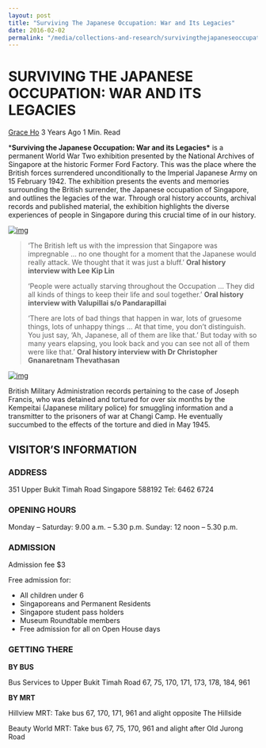 ```yaml
---
layout: post
title: "Surviving The Japanese Occupation: War and Its Legacies"
date: 2016-02-02
permalink: "/media/collections-and-research/survivingthejapaneseoccupation"
---
```


# SURVIVING THE JAPANESE OCCUPATION: WAR AND ITS LEGACIES

[Grace Ho](http://www.nas.gov.sg/blogs/offtherecord/author/nlshgs/) 3 Years Ago 1 Min. Read

***Surviving the Japanese Occupation: War and its Legacies\*** is a permanent World War Two exhibition presented by the National Archives of Singapore at the historic Former Ford Factory. This was the place where the British forces surrendered unconditionally to the Imperial Japanese Army on 15 February 1942. The exhibition presents the events and memories surrounding the British surrender, the Japanese occupation of Singapore, and outlines the legacies of the war. Through oral history accounts, archival records and published material, the exhibition highlights the diverse experiences of people in Singapore during this crucial time of in our history.

[![img](http://www.nas.gov.sg/blogs/offtherecord/wp-content/uploads/2017/02/090A2272A-1000x667.jpg)](http://www.nas.gov.sg/blogs/offtherecord/wp-content/uploads/2017/02/090A2272A.jpg)

> ‘The British left us with the impression that Singapore was impregnable … no one thought for a moment that the Japanese would really attack. We thought that it was just a bluff.’
> **Oral history interview with Lee Kip Lin** 
>
> ‘People were actually starving throughout the Occupation … They did all kinds of things to keep their life and soul together.’
> **Oral history interview with Valupillai s/o Pandarapillai** 
>
> ‘There are lots of bad things that happen in war, lots of gruesome things, lots of unhappy things … At that time, you don’t distinguish. You just say, ‘Ah, Japanese, all of them are like that.’ But today with so many years elapsing, you look back and you can see not all of them were like that.’
> **Oral history interview with Dr Christopher Gnanaretnam Thevathasan**

[![img](http://www.nas.gov.sg/blogs/offtherecord/wp-content/uploads/2017/02/090A2333A-614x1000.jpg)](http://www.nas.gov.sg/blogs/offtherecord/wp-content/uploads/2017/02/090A2333A.jpg)

British Military Administration records pertaining to the case of Joseph Francis, who was detained and tortured for over six months by the Kempeitai (Japanese military police) for smuggling information and a transmitter to the prisoners of war at Changi Camp. He eventually succumbed to the effects of the torture and died in May 1945.

## **VISITOR’S INFORMATION**

### ADDRESS

351 Upper Bukit Timah Road
Singapore 588192
Tel: 6462 6724

### **OPENING HOURS**

Monday – Saturday: 9.00 a.m. – 5.30 p.m.
Sunday: 12 noon – 5.30 p.m.

### **ADMISSION**

Admission fee $3

Free admission for:

- All children under 6
- Singaporeans and Permanent Residents
- Singapore student pass holders
- Museum Roundtable members
- Free admission for all on Open House days

### **GETTING THERE**

**BY BUS**

Bus Services to Upper Bukit Timah Road
67, 75, 170, 171, 173, 178, 184, 961

**BY MRT**

Hillview MRT:
Take bus 67, 170, 171, 961 and alight opposite The Hillside

Beauty World MRT:
Take bus 67, 75, 170, 961 and alight after Old Jurong Road